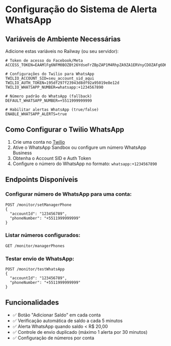 # Configuração do Sistema de Alerta WhatsApp

## Variáveis de Ambiente Necessárias

Adicione estas variáveis no Railway (ou seu servidor):

```
# Token de acesso do Facebook/Meta
ACCESS_TOKEN=EAAMlFg6NFM0BOZBt26YdseFrZBpZAP1M4RhpZA9ZA1ERVnyCDOZAFg6DK17NH6bFaCjJ3RFtCZC6UW6uY0hqTiWkEjnqmWubZAmf8acfhRI3HevSmBckWJSUuTFU602G9DRZBTJdWDXuepixNOQsRiP8MfmLSR62H6gShH9A3hyN5CB8GgD0HuQ3BGn9ZBMemtvqaWvAEPN7N1wHIpmFKU

# Configurações do Twilio para WhatsApp
TWILIO_ACCOUNT_SID=seu_account_sid_aqui
TWILIO_AUTH_TOKEN=195df297f23943d8df92a95019e8e12d
TWILIO_WHATSAPP_NUMBER=whatsapp:+1234567890

# Número padrão do WhatsApp (fallback)
DEFAULT_WHATSAPP_NUMBER=+5511999999999

# Habilitar alertas WhatsApp (true/false)
ENABLE_WHATSAPP_ALERTS=true
```

## Como Configurar o Twilio WhatsApp

1. Crie uma conta no [Twilio](https://www.twilio.com/)
2. Ative o WhatsApp Sandbox ou configure um número WhatsApp Business
3. Obtenha o Account SID e Auth Token
4. Configure o número do WhatsApp no formato: `whatsapp:+1234567890`

## Endpoints Disponíveis

### Configurar número de WhatsApp para uma conta:
```
POST /monitor/setManagerPhone
{
  "accountId": "123456789",
  "phoneNumber": "+5511999999999"
}
```

### Listar números configurados:
```
GET /monitor/managerPhones
```

### Testar envio de WhatsApp:
```
POST /monitor/testWhatsApp
{
  "accountId": "123456789",
  "phoneNumber": "+5511999999999"
}
```

## Funcionalidades

- ✅ Botão "Adicionar Saldo" em cada conta
- ✅ Verificação automática de saldo a cada 5 minutos
- ✅ Alerta WhatsApp quando saldo < R$ 20,00
- ✅ Controle de envio duplicado (máximo 1 alerta por 30 minutos)
- ✅ Configuração de números por conta 